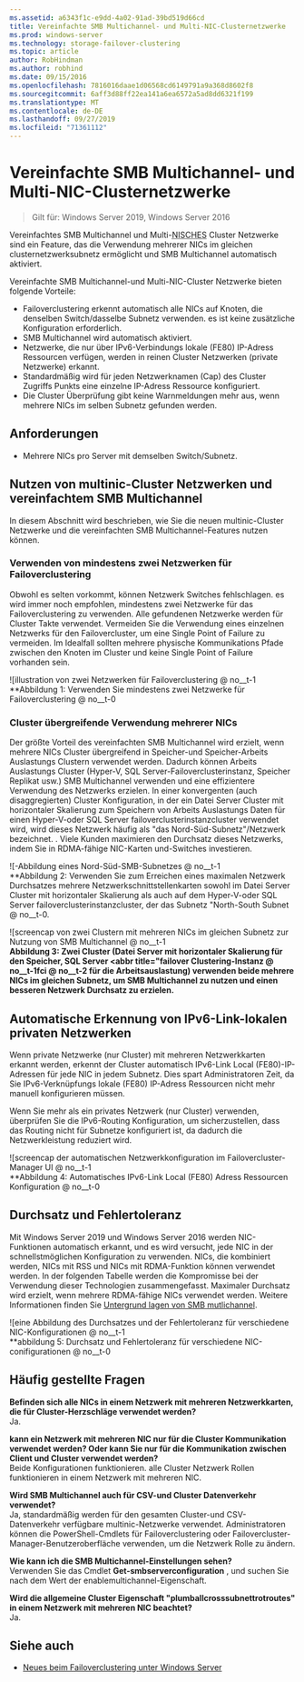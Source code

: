 ```yaml
---
ms.assetid: a6343f1c-e9dd-4a02-91ad-39bd519d66cd
title: Vereinfachte SMB Multichannel- und Multi-NIC-Clusternetzwerke
ms.prod: windows-server
ms.technology: storage-failover-clustering
ms.topic: article
author: RobHindman
ms.author: robhind
ms.date: 09/15/2016
ms.openlocfilehash: 7816016daae1d06568cd6149791a9a368d8602f8
ms.sourcegitcommit: 6aff3d88ff22ea141a6ea6572a5ad8dd6321f199
ms.translationtype: MT
ms.contentlocale: de-DE
ms.lasthandoff: 09/27/2019
ms.locfileid: "71361112"
---
```

# <a name="simplified-smb-multichannel-and-multi-nic-cluster-networks"></a>Vereinfachte SMB Multichannel- und Multi-NIC-Clusternetzwerke

> Gilt für: Windows Server 2019, Windows Server 2016

Vereinfachtes SMB Multichannel und Multi-<abbr title="Netzwerkschnittstellenkarte">NISCHES</abbr> Cluster Netzwerke sind ein Feature, das die Verwendung mehrerer NICs im gleichen clusternetzwerksubnetz ermöglicht und SMB Multichannel automatisch aktiviert.

Vereinfachte SMB Multichannel-und Multi-NIC-Cluster Netzwerke bieten folgende Vorteile:  
- Failoverclustering erkennt automatisch alle NICs auf Knoten, die denselben Switch/dasselbe Subnetz verwenden. es ist keine zusätzliche Konfiguration erforderlich.  
- SMB Multichannel wird automatisch aktiviert.  
- Netzwerke, die nur über IPv6-Verbindungs lokale (FE80) IP-Adress Ressourcen verfügen, werden in reinen Cluster Netzwerken (private Netzwerke) erkannt.  
- Standardmäßig wird für jeden Netzwerknamen (Cap) des Cluster Zugriffs Punkts eine einzelne IP-Adress Ressource konfiguriert.  
- Die Cluster Überprüfung gibt keine Warnmeldungen mehr aus, wenn mehrere NICs im selben Subnetz gefunden werden.  

## <a name="requirements"></a>Anforderungen  
-   Mehrere NICs pro Server mit demselben Switch/Subnetz.  

## <a name="how-to-take-advantage-of-multi-nic-clusters-networks-and-simplified-smb-multichannel"></a>Nutzen von multinic-Cluster Netzwerken und vereinfachtem SMB Multichannel  
In diesem Abschnitt wird beschrieben, wie Sie die neuen multinic-Cluster Netzwerke und die vereinfachten SMB Multichannel-Features nutzen können.  

### <a name="use-at-least-two-networks-for-failover-clustering"></a>Verwenden von mindestens zwei Netzwerken für Failoverclustering   
Obwohl es selten vorkommt, können Netzwerk Switches fehlschlagen. es wird immer noch empfohlen, mindestens zwei Netzwerke für das Failoverclustering zu verwenden. Alle gefundenen Netzwerke werden für Cluster Takte verwendet. Vermeiden Sie die Verwendung eines einzelnen Netzwerks für den Failovercluster, um eine Single Point of Failure zu vermeiden. Im Idealfall sollten mehrere physische Kommunikations Pfade zwischen den Knoten im Cluster und keine Single Point of Failure vorhanden sein.  

![illustration von zwei Netzwerken für Failoverclustering @ no__t-1  
**Abbildung 1: Verwenden Sie mindestens zwei Netzwerke für Failoverclustering @ no__t-0  

### <a name="use-multiple-nics-across-clusters"></a>Cluster übergreifende Verwendung mehrerer NICs  

Der größte Vorteil des vereinfachten SMB Multichannel wird erzielt, wenn mehrere NICs Cluster übergreifend in Speicher-und Speicher-Arbeits Auslastungs Clustern verwendet werden. Dadurch können Arbeits Auslastungs Cluster (Hyper-V, SQL Server-Failoverclusterinstanz, Speicher Replikat usw.) SMB Multichannel verwenden und eine effizientere Verwendung des Netzwerks erzielen. In einer konvergenten (auch disaggregierten) Cluster Konfiguration, in der ein Datei Server Cluster mit horizontaler Skalierung zum Speichern von Arbeits Auslastungs Daten für einen Hyper-V-oder SQL Server failoverclusterinstanzcluster verwendet wird, wird dieses Netzwerk häufig als "das Nord-Süd-Subnetz"/Netzwerk bezeichnet. . Viele Kunden maximieren den Durchsatz dieses Netzwerks, indem Sie in RDMA-fähige NIC-Karten und-Switches investieren.  

![-Abbildung eines Nord-Süd-SMB-Subnetzes @ no__t-1  
**Abbildung 2: Verwenden Sie zum Erreichen eines maximalen Netzwerk Durchsatzes mehrere Netzwerkschnittstellenkarten sowohl im Datei Server Cluster mit horizontaler Skalierung als auch auf dem Hyper-V-oder SQL Server failoverclusterinstanzcluster, der das Subnetz "North-South Subnet @ no__t-0.  

![screencap von zwei Clustern mit mehreren NICs im gleichen Subnetz zur Nutzung von SMB Multichannel @ no__t-1  
**Abbildung 3: Zwei Cluster (Datei Server mit horizontaler Skalierung für den Speicher, SQL Server <abbr title="failover Clustering-Instanz @ no__t-1fci @ no__t-2 für die Arbeitsauslastung) verwenden beide mehrere NICs im gleichen Subnetz, um SMB Multichannel zu nutzen und einen besseren Netzwerk Durchsatz zu erzielen.** 

## <a name="automatic-recognition-of-ipv6-link-local-private-networks"></a>Automatische Erkennung von IPv6-Link-lokalen privaten Netzwerken  
Wenn private Netzwerke (nur Cluster) mit mehreren Netzwerkkarten erkannt werden, erkennt der Cluster automatisch IPv6-Link Local (FE80)-IP-Adressen für jede NIC in jedem Subnetz. Dies spart Administratoren Zeit, da Sie IPv6-Verknüpfungs lokale (FE80) IP-Adress Ressourcen nicht mehr manuell konfigurieren müssen.  

Wenn Sie mehr als ein privates Netzwerk (nur Cluster) verwenden, überprüfen Sie die IPv6-Routing Konfiguration, um sicherzustellen, dass das Routing nicht für Subnetze konfiguriert ist, da dadurch die Netzwerkleistung reduziert wird.  

![screencap der automatischen Netzwerkkonfiguration im Failovercluster-Manager UI @ no__t-1  
**Abbildung 4: Automatisches IPv6-Link Local (FE80) Adress Ressourcen Konfiguration @ no__t-0  

## <a name="throughput-and-fault-tolerance"></a>Durchsatz und Fehlertoleranz  
Mit Windows Server 2019 und Windows Server 2016 werden NIC-Funktionen automatisch erkannt, und es wird versucht, jede NIC in der schnellstmöglichen Konfiguration zu verwenden. NICs, die kombiniert werden, NICs mit RSS und NICs mit RDMA-Funktion können verwendet werden. In der folgenden Tabelle werden die Kompromisse bei der Verwendung dieser Technologien zusammengefasst. Maximaler Durchsatz wird erzielt, wenn mehrere RDMA-fähige NICs verwendet werden. Weitere Informationen finden Sie [Untergrund lagen von SMB mutlichannel](https://blogs.technet.microsoft.com/josebda/2012/06/28/the-basics-of-smb-multichannel-a-feature-of-windows-server-2012-and-smb-3-0/).

![eine Abbildung des Durchsatzes und der Fehlertoleranz für verschiedene NIC-Konfigurationen @ no__t-1  
**abbildung 5: Durchsatz und Fehlertoleranz für verschiedene NIC-conifigurationen @ no__t-0   

## <a name="frequently-asked-questions"></a>Häufig gestellte Fragen  
**Befinden sich alle NICs in einem Netzwerk mit mehreren Netzwerkkarten, die für Cluster-Herzschläge verwendet werden?**  
    Ja.  

**kann ein Netzwerk mit mehreren NIC nur für die Cluster Kommunikation verwendet werden? Oder kann Sie nur für die Kommunikation zwischen Client und Cluster verwendet werden?**  
    Beide Konfigurationen funktionieren. alle Cluster Netzwerk Rollen funktionieren in einem Netzwerk mit mehreren NIC.  

**Wird SMB Multichannel auch für CSV-und Cluster Datenverkehr verwendet?**  
    Ja, standardmäßig werden für den gesamten Cluster-und CSV-Datenverkehr verfügbare multinic-Netzwerke verwendet. Administratoren können die PowerShell-Cmdlets für Failoverclustering oder Failovercluster-Manager-Benutzeroberfläche verwenden, um die Netzwerk Rolle zu ändern.  

**Wie kann ich die SMB Multichannel-Einstellungen sehen?**  
    Verwenden Sie das Cmdlet **Get-smbserverconfiguration** , und suchen Sie nach dem Wert der enablemultichannel-Eigenschaft.  

**Wird die allgemeine Cluster Eigenschaft "plumballcrosssubnettrotroutes" in einem Netzwerk mit mehreren NIC beachtet?**  
     Ja.  

## <a name="see-also"></a>Siehe auch  
- [Neues beim Failoverclustering unter Windows Server](whats-new-in-failover-clustering.md)  
